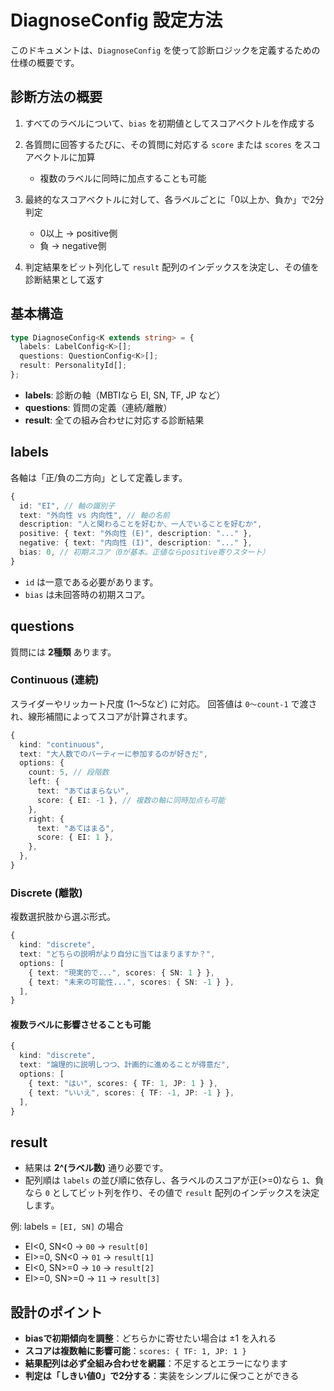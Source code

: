 # DiagnoseConfig 設定方法

このドキュメントは、`DiagnoseConfig` を使って診断ロジックを定義するための仕様の概要です。

## 診断方法の概要

1. すべてのラベルについて、`bias` を初期値としてスコアベクトルを作成する
2. 各質問に回答するたびに、その質問に対応する `score` または `scores` をスコアベクトルに加算
   - 複数のラベルに同時に加点することも可能

3. 最終的なスコアベクトルに対して、各ラベルごとに「0以上か、負か」で2分判定
   - 0以上 → positive側
   - 負 → negative側

4. 判定結果をビット列化して `result` 配列のインデックスを決定し、その値を診断結果として返す

## 基本構造

```ts
type DiagnoseConfig<K extends string> = {
  labels: LabelConfig<K>[];
  questions: QuestionConfig<K>[];
  result: PersonalityId[];
};
```

- **labels**: 診断の軸（MBTIなら EI, SN, TF, JP など）
- **questions**: 質問の定義（連続/離散）
- **result**: 全ての組み合わせに対応する診断結果

## labels

各軸は「正/負の二方向」として定義します。

```ts
{
  id: "EI", // 軸の識別子
  text: "外向性 vs 内向性", // 軸の名前
  description: "人と関わることを好むか、一人でいることを好むか",
  positive: { text: "外向性 (E)", description: "..." },
  negative: { text: "内向性 (I)", description: "..." },
  bias: 0, // 初期スコア（0が基本。正値ならpositive寄りスタート）
}
```

- `id` は一意である必要があります。
- `bias` は未回答時の初期スコア。

## questions

質問には **2種類** あります。

### Continuous (連続)

スライダーやリッカート尺度 (1〜5など) に対応。
回答値は `0〜count-1` で渡され、線形補間によってスコアが計算されます。

```ts
{
  kind: "continuous",
  text: "大人数でのパーティーに参加するのが好きだ",
  options: {
    count: 5, // 段階数
    left: {
      text: "あてはまらない",
      score: { EI: -1 }, // 複数の軸に同時加点も可能
    },
    right: {
      text: "あてはまる",
      score: { EI: 1 },
    },
  },
}
```

### Discrete (離散)

複数選択肢から選ぶ形式。

```ts
{
  kind: "discrete",
  text: "どちらの説明がより自分に当てはまりますか？",
  options: [
    { text: "現実的で...", scores: { SN: 1 } },
    { text: "未来の可能性...", scores: { SN: -1 } },
  ],
}
```

#### 複数ラベルに影響させることも可能

```ts
{
  kind: "discrete",
  text: "論理的に説明しつつ、計画的に進めることが得意だ",
  options: [
    { text: "はい", scores: { TF: 1, JP: 1 } },
    { text: "いいえ", scores: { TF: -1, JP: -1 } },
  ],
}
```

## result

- 結果は **2^(ラベル数)** 通り必要です。
- 配列順は `labels` の並び順に依存し、各ラベルのスコアが正(>=0)なら `1`、負なら `0` としてビット列を作り、その値で `result` 配列のインデックスを決定します。

例:
labels = `[EI, SN]` の場合

- EI<0, SN<0 → `00` → `result[0]`
- EI>=0, SN<0 → `01` → `result[1]`
- EI<0, SN>=0 → `10` → `result[2]`
- EI>=0, SN>=0 → `11` → `result[3]`

## 設計のポイント

- **biasで初期傾向を調整**：どちらかに寄せたい場合は ±1 を入れる
- **スコアは複数軸に影響可能**：`scores: { TF: 1, JP: 1 }`
- **結果配列は必ず全組み合わせを網羅**：不足するとエラーになります
- **判定は「しきい値0」で2分する**：実装をシンプルに保つことができる
